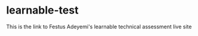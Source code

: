 # learnable-test
This is the link to Festus Adeyemi's learnable technical assessment live site []([url](https://kalosfestus.github.io/learnable-test/signup.html)https://kalosfestus.github.io/learnable-test/signup.html)
